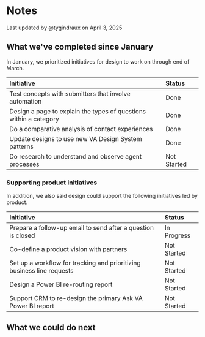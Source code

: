 # Notes

Last updated by @tygindraux on April 3, 2025

## What we've completed since January

In January, we prioritized initiatives for design to work on through end of March.

|Initiative|Status|
|:--|:--|
|Test concepts with submitters that involve automation|Done|
|Design a page to explain the types of questions within a category|Done|
|Do a comparative analysis of contact experiences|Done|
|Update designs to use new VA Design System patterns|Done|
|Do research to understand and observe agent processes|Not Started|

### Supporting product initiatives

In addition, we also said design could support the following initiatives led by product.

|Initiative|Status|
|:--|:--|
|Prepare a follow-up email to send after a question is closed|In Progress|
|Co-define a product vision with partners|Not Started|
|Set up a workflow for tracking and prioritizing business line requests|Not Started|
|Design a Power BI re-routing report|Not Started|
|Support CRM to re-design the primary Ask VA Power BI report|Not Started|

## What we could do next
